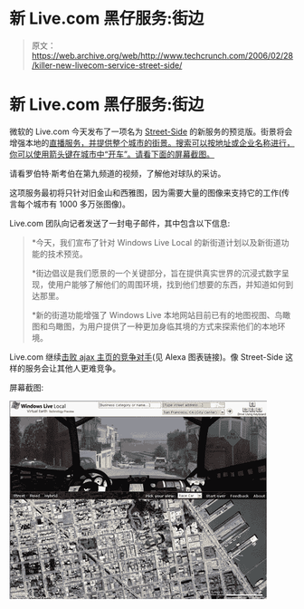 # 新 Live.com 黑仔服务:街边 

> 原文：<https://web.archive.org/web/http://www.techcrunch.com/2006/02/28/killer-new-livecom-service-street-side/>

# 新 Live.com 黑仔服务:街边

微软的 Live.com 今天发布了一项名为 [Street-Side](https://web.archive.org/web/20230217023710/http://preview.local.live.com/) 的新服务的预览版。街景将会增强本地的[直播服务，并提供整个城市的街景。搜索可以按地址或企业名称进行，你可以使用箭头键在城市中“开车”。请看下面的屏幕截图。](https://web.archive.org/web/20230217023710/http://local.live.com/)

请看罗伯特·斯考伯在第九频道的视频，了解他对球队的采访。

这项服务最初将只针对旧金山和西雅图，因为需要大量的图像来支持它的工作(传言每个城市有 1000 多万张图像)。

Live.com 团队向记者发送了一封电子邮件，其中包含以下信息:

> *今天，我们宣布了针对 Windows Live Local 的新街道计划以及新街道功能的技术预览。
> 
> *街边倡议是我们愿景的一个关键部分，旨在提供真实世界的沉浸式数字呈现，使用户能够了解他们的周围环境，找到他们想要的东西，并知道如何到达那里。
> 
> *新的街道功能增强了 Windows Live 本地网站目前已有的地图视图、鸟瞰图和鸟瞰图，为用户提供了一种更加身临其境的方式来探索他们的本地环境。

Live.com 继续[击败 ajax 主页的竞争对手](https://web.archive.org/web/20230217023710/http://www.readwriteweb.com/archives/ajax_homepages.php)(见 Alexa 图表链接)。像 Street-Side 这样的服务会让其他人更难竞争。

屏幕截图:

![](img/a58eb8e6ccb1e4d3ff2dce1fef0be96a.png)